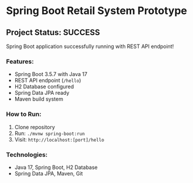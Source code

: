 # Spring Boot Retail System Prototype

##  Project Status: SUCCESS
Spring Boot application successfully running with REST API endpoint!

### Features:
-  Spring Boot 3.5.7 with Java 17
-  REST API endpoint (`/hello`)
-  H2 Database configured
-  Spring Data JPA ready
-  Maven build system

### How to Run:
1. Clone repository
2. Run: `./mvnw spring-boot:run`
3. Visit: `http://localhost:[port]/hello`

### Technologies:
- Java 17, Spring Boot, H2 Database
- Spring Data JPA, Maven, Git
